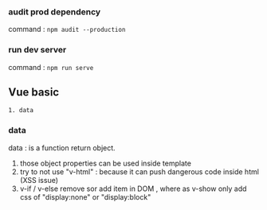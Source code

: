 ###  audit prod dependency
command : `npm audit --production`

### run dev server
command : `npm run serve`

## Vue basic
    1. data

### data 
data : is a function return object. <br>
1. those object properties can be used inside template
2. try to not use "v-html" : because it can push dangerous  code inside html (XSS issue)
3. v-if / v-else remove sor add item in DOM , where as v-show only add css of "display:none" or "display:block"